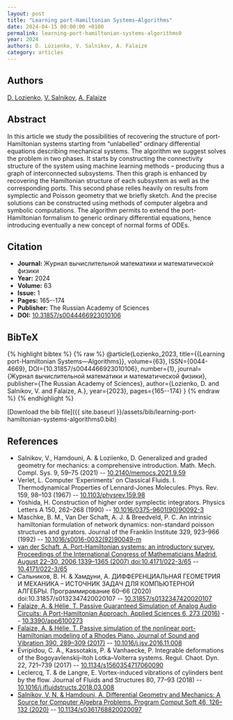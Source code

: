 ```yaml
---
layout: post
title: "Learning port-Hamiltonian Systems—Algorithms"
date: 2024-04-15 00:00:00 +0100
permalink: learning-port-hamiltonian-systems-algorithms0
year: 2024
authors: D. Lozienko, V. Salnikov, A. Falaize
category: articles
---
```

 
## Authors
[D. Lozienko](authors/d-lozienko), [V. Salnikov](authors/v-salnikov), [A. Falaize](authors/antoine-falaize)
 
## Abstract
In this article we study the possibilities of recovering the structure of port-Hamiltonian systems starting from “unlabelled” ordinary differential equations describing mechanical systems. The algorithm we suggest solves the problem in two phases. It starts by constructing the connectivity structure of the system using machine learning methods – producing thus a graph of interconnected subsystems. Then this graph is enhanced by recovering the Hamiltonian structure of each subsystem as well as the corresponding ports. This second phase relies heavily on results from symplectic and Poisson geometry that we briefly sketch. And the precise solutions can be constructed using methods of computer algebra and symbolic computations. The algorithm permits to extend the port-Hamiltonian formalism to generic ordinary differential equations, hence introducing eventually a new concept of normal forms of ODEs.
 
## Citation
- **Journal:** Журнал вычислительной математики и математической физики
- **Year:** 2024
- **Volume:** 63
- **Issue:** 1
- **Pages:** 165--174
- **Publisher:** The Russian Academy of Sciences
- **DOI:** [10.31857/s0044466923010106](https://doi.org/10.31857/s0044466923010106)
 
## BibTeX
{% highlight bibtex %}
{% raw %}
@article{Lozienko_2023,
  title={{Learning port-Hamiltonian Systems—Algorithms}},
  volume={63},
  ISSN={0044-4669},
  DOI={10.31857/s0044466923010106},
  number={1},
  journal={Журнал вычислительной математики и математической физики},
  publisher={The Russian Academy of Sciences},
  author={Lozienko, D. and Salnikov, V. and Falaize, A.},
  year={2023},
  pages={165--174}
}
{% endraw %}
{% endhighlight %}
 
[Download the bib file]({{ site.baseurl }}/assets/bib/learning-port-hamiltonian-systems-algorithms0.bib)
 
## References
- Salnikov, V., Hamdouni, A. & Loziienko, D. Generalized and graded geometry for mechanics: a comprehensive introduction. Math. Mech. Compl. Sys. 9, 59–75 (2021) -- [10.2140/memocs.2021.9.59](https://doi.org/10.2140/memocs.2021.9.59)
- Verlet, L. Computer ‘Experiments’ on Classical Fluids. I. Thermodynamical Properties of Lennard-Jones Molecules. Phys. Rev. 159, 98–103 (1967) -- [10.1103/physrev.159.98](https://doi.org/10.1103/physrev.159.98)
- Yoshida, H. Construction of higher order symplectic integrators. Physics Letters A 150, 262–268 (1990) -- [10.1016/0375-9601(90)90092-3](https://doi.org/10.1016/0375-9601(90)90092-3)
- Maschke, B. M., Van Der Schaft, A. J. & Breedveld, P. C. An intrinsic hamiltonian formulation of network dynamics: non-standard poisson structures and gyrators. Journal of the Franklin Institute 329, 923–966 (1992) -- [10.1016/s0016-0032(92)90049-m](https://doi.org/10.1016/s0016-0032(92)90049-m)
- [van der Schaft, A. Port-Hamiltonian systems: an introductory survey. Proceedings of the International Congress of Mathematicians Madrid, August 22–30, 2006 1339–1365 (2007) doi:10.4171/022-3/65](port-hamiltonian-systems-an-introductory-survey) -- [10.4171/022-3/65](https://doi.org/10.4171/022-3/65)
- Сальников, В. Н. & Хамдуни, А. ДИФФЕРЕНЦИАЛЬНАЯ ГЕОМЕТРИЯ И МЕХАНИКА – ИСТОЧНИК ЗАДАЧ ДЛЯ КОМПЬЮТЕРНОЙ АЛГЕБРЫ. Программирование 60–66 (2020) doi:10.31857/s0132347420020107 -- [10.31857/s0132347420020107](https://doi.org/10.31857/s0132347420020107)
- [Falaize, A. & Hélie, T. Passive Guaranteed Simulation of Analog Audio Circuits: A Port-Hamiltonian Approach. Applied Sciences 6, 273 (2016)](passive-guaranteed-simulation-of-analog-audio-circuits-a-port-hamiltonian-approach) -- [10.3390/app6100273](https://doi.org/10.3390/app6100273)
- [Falaize, A. & Hélie, T. Passive simulation of the nonlinear port-Hamiltonian modeling of a Rhodes Piano. Journal of Sound and Vibration 390, 289–309 (2017)](passive-simulation-of-the-nonlinear-port-hamiltonian-modeling-of-a-rhodes-piano) -- [10.1016/j.jsv.2016.11.008](https://doi.org/10.1016/j.jsv.2016.11.008)
- Evripidou, C. A., Kassotakis, P. & Vanhaecke, P. Integrable deformations of the Bogoyavlenskij–Itoh Lotka–Volterra systems. Regul. Chaot. Dyn. 22, 721–739 (2017) -- [10.1134/s1560354717060090](https://doi.org/10.1134/s1560354717060090)
- Leclercq, T. & de Langre, E. Vortex-induced vibrations of cylinders bent by the flow. Journal of Fluids and Structures 80, 77–93 (2018) -- [10.1016/j.jfluidstructs.2018.03.008](https://doi.org/10.1016/j.jfluidstructs.2018.03.008)
- [Salnikov, V. N. & Hamdouni, A. Differential Geometry and Mechanics: A Source for Computer Algebra Problems. Program Comput Soft 46, 126–132 (2020)](differential-geometry-and-mechanics-a-source-for-computer-algebra-problems) -- [10.1134/s0361768820020097](https://doi.org/10.1134/s0361768820020097)

